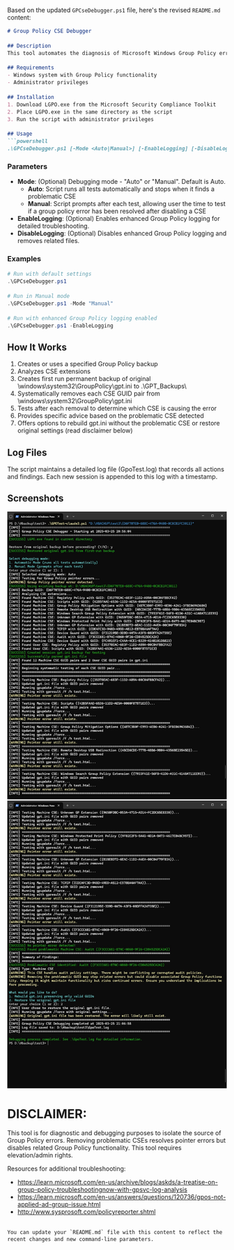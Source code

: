 Based on the updated `GPCseDebugger.ps1` file, here's the revised `README.md` content:

```markdown
# Group Policy CSE Debugger

## Description
This tool automates the diagnosis of Microsoft Windows Group Policy errors by identifying problematic Client-Side Extensions (CSEs) that cause "Invalid pointer" and other errors. It systematically tests by removing CSE GUIDs from gpt.ini one by one until the error disappears, identifying the problematic extension. Additionally, it allows users to disable extensions one by one until their problem goes away and enables advanced GPO logging for detailed troubleshooting.

## Requirements
- Windows system with Group Policy functionality
- Administrator privileges

## Installation
1. Download LGPO.exe from the Microsoft Security Compliance Toolkit
2. Place LGPO.exe in the same directory as the script
3. Run the script with administrator privileges

## Usage
```powershell
.\GPCseDebugger.ps1 [-Mode <Auto|Manual>] [-EnableLogging] [-DisableLogging]
```

### Parameters
- **Mode**: (Optional) Debugging mode - "Auto" or "Manual". Default is Auto.
  - **Auto**: Script runs all tests automatically and stops when it finds a problematic CSE
  - **Manual**: Script prompts after each test, allowing user the time to test if a group policy error has been resolved after disabling a CSE
- **EnableLogging**: (Optional) Enables enhanced Group Policy logging for detailed troubleshooting.
- **DisableLogging**: (Optional) Disables enhanced Group Policy logging and removes related files.

### Examples
```powershell
# Run with default settings
.\GPCseDebugger.ps1

# Run in Manual mode
.\GPCseDebugger.ps1 -Mode "Manual"

# Run with enhanced Group Policy logging enabled
.\GPCseDebugger.ps1 -EnableLogging
```

## How It Works
1. Creates or uses a specified Group Policy backup
2. Analyzes CSE extensions
3. Creates first run permanent backup of original \windows\system32\GroupPolicy\gpt.ini to .\GPT_Backups\
4. Systematically removes each CSE GUID pair from \windows\system32\GroupPolicy\gpt.ini
5. Tests after each removal to determine which CSE is causing the error
6. Provides specific advice based on the problematic CSE detected
7. Offers options to rebuild gpt.ini without the problematic CSE or restore original settings (read disclaimer below)

## Log Files
The script maintains a detailed log file (GpoTest.log) that records all actions and findings. Each new session is appended to this log with a timestamp.

## Screenshots
![Screenshot1](screenshots/1.jpg)
![Screenshot2](screenshots/2.jpg)

# DISCLAIMER: 

This tool is for diagnostic and debugging purposes to isolate the source of Group Policy errors. Removing problematic CSEs resolves pointer errors but disables related Group Policy functionality. This tool requires elevation/admin rights. 

Resources for additional troubleshooting:
- https://learn.microsoft.com/en-us/archive/blogs/askds/a-treatise-on-group-policy-troubleshootingnow-with-gpsvc-log-analysis
- https://learn.microsoft.com/en-us/answers/questions/120736/gpos-not-applied-ad-group-issue.html
- http://www.sysprosoft.com/policyreporter.shtml
```

You can update your `README.md` file with this content to reflect the recent changes and new command-line parameters.

